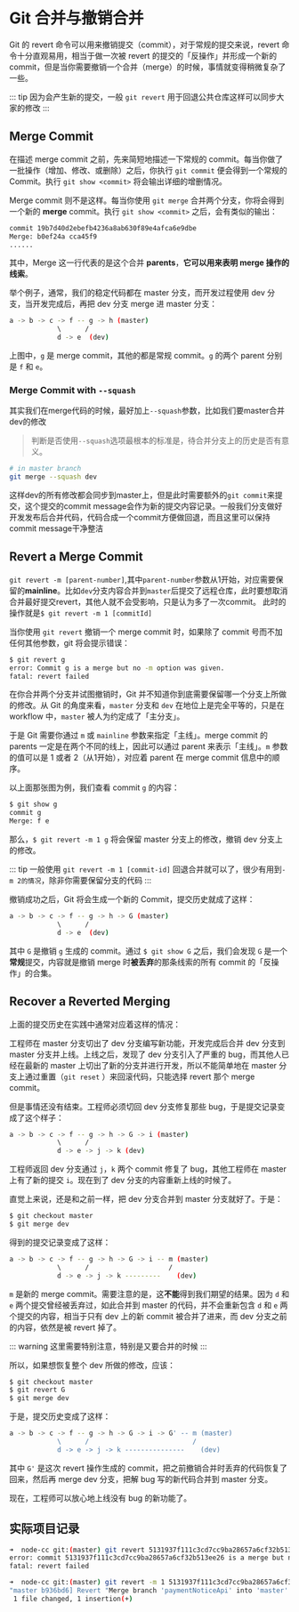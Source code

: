 # Git 合并与撤销合并

Git 的 revert 命令可以用来撤销提交（commit），对于常规的提交来说，revert 命令十分直观易用，相当于做一次被 revert 的提交的「反操作」并形成一个新的 commit，但是当你需要撤销一个合并（merge）的时候，事情就变得稍微复杂了一些。

::: tip
因为会产生新的提交，一般 `git revert` 用于回退公共仓库这样可以同步大家的修改
:::

## Merge Commit

在描述 merge commit 之前，先来简短地描述一下常规的 commit。每当你做了一批操作（增加、修改、或删除）之后，你执行 `git commit` 便会得到一个常规的 Commit。执行 `git show <commit>` 将会输出详细的增删情况。

Merge commit 则不是这样。每当你使用 `git merge` 合并两个分支，你将会得到一个新的 **merge** commit。执行 `git show <commit>` 之后，会有类似的输出：

```bash
commit 19b7d40d2ebefb4236a8ab630f89e4afca6e9dbe
Merge: b0ef24a cca45f9
......
```

其中，Merge 这一行代表的是这个合并 **parents**，**它可以用来表明 merge 操作的线索**。

举个例子，通常，我们的稳定代码都在 master 分支，而开发过程使用 dev 分支，当开发完成后，再把 dev 分支 merge 进 master 分支：

```bash
a -> b -> c -> f -- g -> h (master)
            \      /
            d -> e  (dev)
```

上图中，`g` 是 merge commit，其他的都是常规 commit。`g` 的两个 parent 分别是 `f` 和 `e`。


### Merge Commit with `--squash`

其实我们在merge代码的时候，最好加上`--squash`参数，比如我们要master合并dev的修改

> 判断是否使用`--squash`选项最根本的标准是，待合并分支上的历史是否有意义。

```bash
# in master branch
git merge --squash dev
```

这样dev的所有修改都会同步到master上，但是此时需要额外的`git commit`来提交，这个提交的commit message会作为新的提交内容记录。一般我们分支做好开发发布后合并代码，代码合成一个commit方便做回退，而且这里可以保持commit message干净整洁

## Revert a Merge Commit
`git revert -m [parent-number]`,其中`parent-number`参数从1开始，对应需要保留的**mainline**。比如`dev`分支内容合并到`master`后提交了远程仓库，此时要想取消合并最好提交revert，其他人就不会受影响，只是认为多了一次commit。
此时的操作就是`$ git revert -m 1 [commitId]`

当你使用 `git revert` 撤销一个 merge commit 时，如果除了 commit 号而不加任何其他参数，git 将会提示错误：

```bash
$ git revert g
error: Commit g is a merge but no -m option was given.
fatal: revert failed
```

在你合并两个分支并试图撤销时，Git 并不知道你到底需要保留哪一个分支上所做的修改。从 Git 的角度来看，`master` 分支和 `dev` 在地位上是完全平等的，只是在 workflow 中，`master` 被人为约定成了「主分支」。

于是 Git 需要你通过 `m` 或 `mainline` 参数来指定「主线」。merge commit 的 parents 一定是在两个不同的线上，因此可以通过 parent 来表示「主线」。`m` 参数的值可以是 1 或者 2（从1开始），对应着 parent 在 merge commit 信息中的顺序。

以上面那张图为例，我们查看 commit `g` 的内容：

```bash
$ git show g
commit g
Merge: f e
```

那么，`$ git revert -m 1 g` 将会保留 master 分支上的修改，撤销 dev 分支上的修改。

::: tip
一般使用 `git revert -m 1 [commit-id]` 回退合并就可以了，很少有用到`-m 2的情况`，除非你需要保留分支的代码
:::

撤销成功之后，Git 将会生成一个新的 Commit，提交历史就成了这样：

```bash
a -> b -> c -> f -- g -> h -> G (master)
            \      /
            d -> e  (dev)
```

其中 `G` 是撤销 `g` 生成的 commit。通过 `$ git show G` 之后，我们会发现 `G` 是一个**常规**提交，内容就是撤销 merge 时**被丢弃**的那条线索的所有 commit 的「反操作」的合集。

## Recover a Reverted Merging

上面的提交历史在实践中通常对应着这样的情况：

工程师在 master 分支切出了 dev 分支编写新功能，开发完成后合并 dev 分支到 master 分支并上线。上线之后，发现了 dev 分支引入了严重的 bug，而其他人已经在最新的 master 上切出了新的分支并进行开发，所以不能简单地在 master 分支上通过重置（`git reset` ）来回滚代码，只能选择 revert 那个 merge commit。

但是事情还没有结束。工程师必须切回 dev 分支修复那些 bug，于是提交记录变成了这个样子：

```bash
a -> b -> c -> f -- g -> h -> G -> i (master)
            \      /
            d -> e -> j -> k (dev)
```

工程师返回 dev 分支通过 `j`，`k` 两个 commit 修复了 bug，其他工程师在 master 上有了新的提交 `i`。现在到了 dev 分支的内容重新上线的时候了。

直觉上来说，还是和之前一样，把 dev 分支合并到 master 分支就好了。于是：

```bash
$ git checkout master
$ git merge dev
```

得到的提交记录变成了这样：

```bash
a -> b -> c -> f -- g -> h -> G -> i -- m (master)
            \      /                    /
            d -> e -> j -> k ---------    (dev)
```

`m` 是新的 merge commit。需要注意的是，这**不能**得到我们期望的结果。因为 `d` 和 `e` 两个提交曾经被丢弃过，如此合并到 master 的代码，并不会重新包含 `d` 和 `e` 两个提交的内容，相当于只有 dev 上的新 commit 被合并了进来，而 dev 分支之前的内容，依然是被 revert 掉了。

::: warning
这里需要特别注意，特别是又要合并的时候
:::

所以，如果想恢复整个 dev 所做的修改，应该：

```bash
$ git checkout master
$ git revert G
$ git merge dev
```

于是，提交历史变成了这样：

```bash
a -> b -> c -> f -- g -> h -> G -> i -> G' -- m (master)
            \      /                          /
            d -> e -> j -> k ---------------    (dev)
```

其中 `G'` 是这次 revert 操作生成的 commit，把之前撤销合并时丢弃的代码恢复了回来，然后再 merge dev 分支，把解 bug 写的新代码合并到 master 分支。

现在，工程师可以放心地上线没有 bug 的新功能了。

## 实际项目记录

```bash
➜  node-cc git:(master) git revert 5131937f111c3cd7cc9ba28657a6cf32b513ee26
error: commit 5131937f111c3cd7cc9ba28657a6cf32b513ee26 is a merge but no -m option was given.
fatal: revert failed

➜  node-cc git:(master) git revert -m 1 5131937f111c3cd7cc9ba28657a6cf32b513ee26
"master b936bd6] Revert "Merge branch 'paymentNoticeApi' into 'master'
 1 file changed, 1 insertion(+)
```
